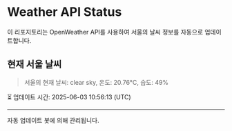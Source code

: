 
# Weather API Status

이 리포지토리는 OpenWeather API를 사용하여 서울의 날씨 정보를 자동으로 업데이트합니다.

## 현재 서울 날씨
> 서울의 현재 날씨: clear sky, 온도: 20.76°C, 습도: 49%

⏳ 업데이트 시간: 2025-06-03 10:56:13 (UTC)

---
자동 업데이트 봇에 의해 관리됩니다.
